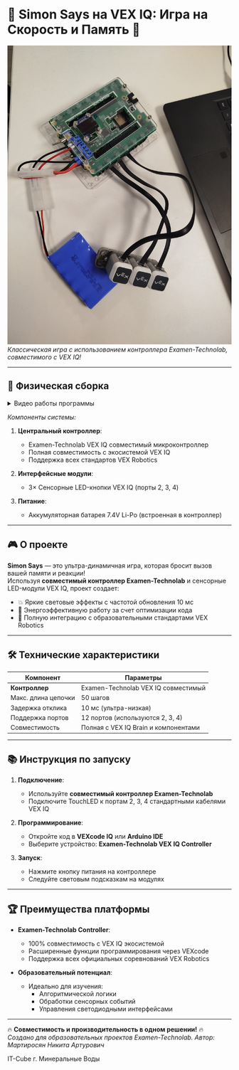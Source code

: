 # 🚀 Simon Says на VEX IQ: Игра на Скорость и Память 🌟

![Simon Says на VEX IQ](image.jpg)  
*Классическая игра с использованием контроллера Examen-Technolab, совместимого с VEX IQ!*

---

## 📸 Физическая сборка  
 
<details>
  <summary>Видео работы программы</summary>

  <video src='https://raw.githubusercontent.com/LencoDigitexer/simon-game-vexiq/refs/heads/main/video.mp4' width=300/>
  
  
</details>

*Компоненты системы:*  
1. **Центральный контроллер**:  
   - Examen-Technolab VEX IQ совместимый микроконтроллер  
   - Полная совместимость с экосистемой VEX IQ  
   - Поддержка всех стандартов VEX Robotics  

2. **Интерфейсные модули**:  
   - 3× Сенсорные LED-кнопки VEX IQ (порты 2, 3, 4)  

3. **Питание**:  
   - Аккумуляторная батарея 7.4V Li-Po (встроенная в контроллер)  

---

## 🎮 О проекте  
**Simon Says** — это ультра-динамичная игра, которая бросит вызов вашей памяти и реакции!  
Используя **совместимый контроллер Examen-Technolab** и сенсорные LED-модули VEX IQ, проект создает:  
- 💥 Яркие световые эффекты с частотой обновления 10 мс  
- 🔋 Энергоэффективную работу за счет оптимизации кода  
- 🔄 Полную интеграцию с образовательными стандартами VEX Robotics  

---

## 🛠️ Технические характеристики  
| Компонент          | Параметры                                |  
|--------------------|------------------------------------------|  
| **Контроллер**     | Examen-Technolab VEX IQ совместимый     |  
| Макс. длина цепочки| 50 шагов                                 |  
| Задержка отклика  | 10 мс (ультра-низкая)                    |  
| Поддержка портов   | 12 портов (используются 2, 3, 4)        |  
| Совместимость     | Полная с VEX IQ Brain и компонентами    |  

---

## 📚 Инструкция по запуску  
1. **Подключение**:  
   - Используйте **совместимый контроллер Examen-Technolab**  
   - Подключите TouchLED к портам 2, 3, 4 стандартными кабелями VEX IQ  

2. **Программирование**:  
   - Откройте код в **VEXcode IQ** или **Arduino IDE**  
   - Выберите устройство: **Examen-Technolab VEX IQ Controller**  

3. **Запуск**:  
   - Нажмите кнопку питания на контроллере  
   - Следуйте световым подсказкам на модулях  

---

## 🏆 Преимущества платформы  
- **Examen-Technolab Controller**:  
  - 100% совместимость с VEX IQ экосистемой  
  - Расширенные функции программирования через VEXcode  
  - Поддержка всех официальных соревнований VEX Robotics  

- **Образовательный потенциал**:  
  - Идеально для изучения:  
    - Алгоритмической логики  
    - Обработки сенсорных событий  
    - Управления светодиодными интерфейсами  

---

🔥 **Совместимость и производительность в одном решении!** 🔥  
*Создано для образовательных проектов Examen-Technolab. Автор: Мартиросян Никита Артурович*  

IT-Cube г. Минеральные Воды
